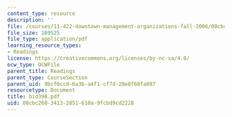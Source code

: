 ```yaml
---
content_type: resource
description: ''
file: /courses/11-422-downtown-management-organizations-fall-2006/08cbc26034132851610a9fcbd9cd2228_bid398.pdf
file_size: 169525
file_type: application/pdf
learning_resource_types:
- Readings
license: https://creativecommons.org/licenses/by-nc-sa/4.0/
ocw_type: OCWFile
parent_title: Readings
parent_type: CourseSection
parent_uid: 9bcf0ccd-6a3b-a4f1-cf7d-20e8f60fa097
resourcetype: Document
title: bid398.pdf
uid: 08cbc260-3413-2851-610a-9fcbd9cd2228
---
```

